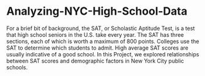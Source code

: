 # Analyzing-NYC-High-School-Data
For a brief bit of background, the SAT, or Scholastic Aptitude Test, is a test that high school seniors in the U.S. take every year. The SAT has three sections, each of which is worth a maximum of 800 points. Colleges use the SAT to determine which students to admit.
High average SAT scores are usually indicative of a good school.
In this Project, we explored relationships between SAT scores and demographic factors in New York City public schools.
